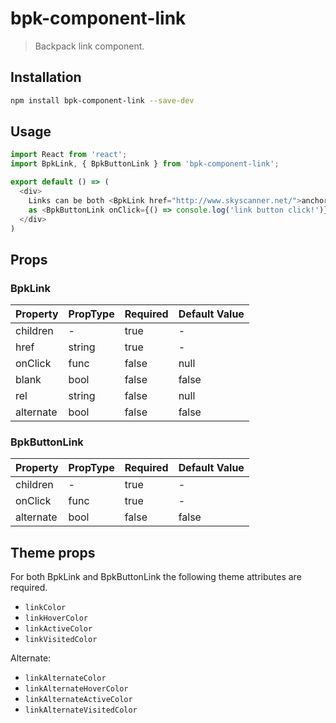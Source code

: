 # bpk-component-link

> Backpack link component.

## Installation

```sh
npm install bpk-component-link --save-dev
```

## Usage

```js
import React from 'react';
import BpkLink, { BpkButtonLink } from 'bpk-component-link';

export default () => (
  <div>
    Links can be both <BpkLink href="http://www.skyscanner.net/">anchor tags</BpkLink> as well
    as <BpkButtonLink onClick={() => console.log('link button click!')}>button tags</BpkButtonLink>.
  </div>
)
```

## Props

### BpkLink

| Property  | PropType | Required | Default Value |
| --------  | -------- | -------- | ------------- |
| children  | -        | true     | -             |
| href      | string   | true     | -             |
| onClick   | func     | false    | null          |
| blank     | bool     | false    | false         |
| rel       | string   | false    | null          |
| alternate | bool     | false    | false         |

### BpkButtonLink

| Property  | PropType | Required | Default Value |
| --------  | -------- | -------- | ------------- |
| children  | -        | true     | -             |
| onClick   | func     | true     | -             |
| alternate | bool     | false    | false         |

## Theme props

For both BpkLink and BpkButtonLink the following theme attributes are required.

* `linkColor`
* `linkHoverColor`
* `linkActiveColor`
* `linkVisitedColor`

Alternate:

* `linkAlternateColor`
* `linkAlternateHoverColor`
* `linkAlternateActiveColor`
* `linkAlternateVisitedColor`
